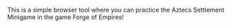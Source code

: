 This is a simple browser tool where you can practice the Aztecs Settlement Minigame in the game Forge of Empires!